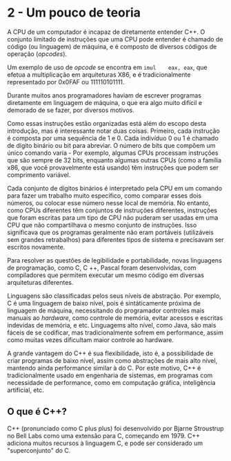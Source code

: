 # 2 - Um pouco de teoria

A CPU de um computador é incapaz de diretamente entender C++. O conjunto limitado de instruções que uma CPU pode entender é chamado de código (ou linguagem) de máquina, e é composto de diversos códigos de operação (_opcodes_). 

Um exemplo de uso de _opcode_ se encontra em `imul    eax, eax`, que efetua a multiplicação em arquiteturas X86, e é tradicionalmente representado por 0x0FAF ou 111110101111.

Durante muitos anos programadores haviam de escrever programas diretamente em linguagem de máquina, o que era algo muito difícil e demorado de se fazer, por diversos motivos.

Como essas instruções estão organizadas está além do escopo desta introdução, mas é interessante notar duas coisas. Primeiro, cada instrução é composta por uma sequência de 1 e 0. Cada indivíduo 0 ou 1 é chamado de dígito binário ou bit para abreviar. O número de bits que compõem um único comando varia - Por exemplo, algumas CPUs processam instruções que são sempre de 32 bits, enquanto algumas outras CPUs (como a família x86, que você provavelmente está usando) têm instruções que podem ser comprimento variável.

Cada conjunto de dígitos binários é interpretado pela CPU em um comando para fazer um trabalho muito específico, como comparar esses dois números, ou colocar esse número nesse local de memória. No entanto, como CPUs diferentes têm conjuntos de instruções diferentes, instruções que foram escritas para um tipo de CPU não puderam ser usadas em uma CPU que não compartilhava o mesmo conjunto de instruções. Isso significava que os programas geralmente não eram portáveis ​​(utilizáveis ​​sem grandes retrabalhos) para diferentes tipos de sistema e precisavam ser escritos novamente.

Para resolver as questões de legibilidade e portabilidade, novas linguagens de programação, como C, C ++, Pascal foram desenvolvidas, com compiladores que permitem executar um mesmo código em diversas arquiteturas diferentes.

 Linguagens são classificadas pelos seus níveis de abstração. Por exemplo, C é uma linguagem de baixo nível, pois é sintáticamente próxima de linguagem de máquina, necessitando do programador controles mais manuais ao _hardware_, como controle de memória, evitar acessos e escritas indevidas de memória, e etc. Linguagems alto nível, como Java, são mais fáceis de se codificar, mas tradicionalmente sofrem em performance, assim como muitas vezes dificultam maior controle ao hardware.

A grande vantagem do C++ é sua flexibilidade, isto é, a possibilidade de criar programas de baixo nível, assim como abstrações de mais alto nível, mantendo ainda performance similar à do C. Por este motivo, C++ é tradicionalmente usado em engenharia de sistemas, em programas com necessidade de performance, como em computação gráfica, inteligência artificial, etc.


## O que é C++?

C++ (pronunciado como C plus plus) foi desenvolvido por Bjarne Stroustrup no Bell Labs como uma extensão para C, começando em 1979. C++ adiciona muitos recursos à linguagem C, e pode ser considerado um "superconjunto" do C.